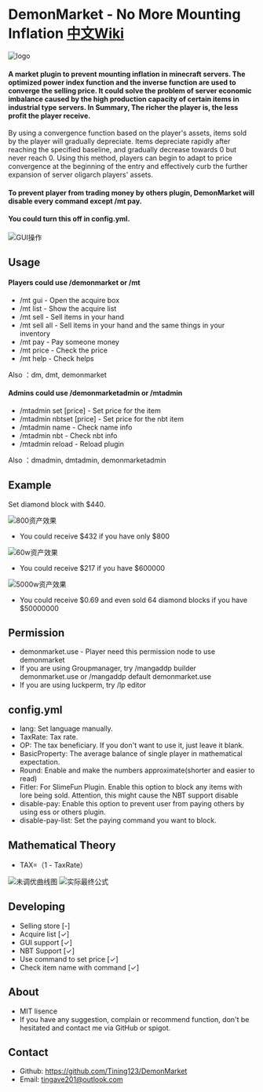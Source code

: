 # DemonMarket - No More Mounting Inflation [中文Wiki](https://github.com/Tining123/DemonMarket/blob/main/README_cn.md)
![logo](https://raw.githubusercontent.com/Tining123/DemonMarket/master/src/main/img/logo.png)

#### A market plugin to prevent mounting inflation in minecraft servers. The optimized power index function and the inverse function are used to converge the selling price. It could solve the problem of server economic imbalance caused by the high production capacity of certain items in industrial type servers. In Summary, The richer the player is, the less profit the player receive.
By using a convergence function based on the player's assets, items sold by the player will gradually depreciate. Items depreciate rapidly after reaching the specified baseline, and gradually decrease towards 0 but never reach 0. Using this method, players can begin to adapt to price convergence at the beginning of the entry and effectively curb the further expansion of server oligarch players' assets.

#### To prevent player from trading money by others plugin, DemonMarket will disable every command except /mt pay.
#### You could turn this off in config.yml.

![GUI操作](https://raw.githubusercontent.com/Tining123/DemonMarket/master/src/main/img/gui_thumb2.gif)

## Usage
#### Players could use /demonmarket or /mt
+ /mt gui - Open the acquire box
+ /mt list - Show the acquire list
+ /mt sell - Sell items in your hand
+ /mt sell all - Sell items in your hand and the same things in your inventory
+ /mt pay - Pay someone money
+ /mt price - Check the price
+ /mt help - Check helps

Also ：dm, dmt, demonmarket

#### Admins could use /demonmarketadmin or /mtadmin
+ /mtadmin set [price] - Set price for the item
+ /mtadmin nbtset [price] - Set price for the nbt item
+ /mtadmin name - Check name info
+ /mtadmin nbt - Check nbt info
+ /mtadmin reload - Reload plugin

Also ：dmadmin, dmtadmin, demonmarketadmin

## Example
Set diamond block with $440.

![800资产效果](https://raw.githubusercontent.com/Tining123/DemonMarket/master/src/main/img/800_en.png)
- You could receive $432 if you have only $800

![60w资产效果](https://raw.githubusercontent.com/Tining123/DemonMarket/master/src/main/img/60w_en.png)
- You could receive $217 if you have $600000

![5000w资产效果](https://raw.githubusercontent.com/Tining123/DemonMarket/master/src/main/img/5000w_en.png)
- You could receive $0.69 and even sold 64 diamond blocks if you have $50000000


## Permission
+ demonmarket.use - Player need this permission node to use demonmarket
+ If you are using Groupmanager, try /mangaddp builder demonmarket.use or /mangaddp default demonmarket.use
+ If you are using luckperm, try /lp editor
## config.yml
+ lang: Set language manually.
+ TaxRate: Tax rate.
+ OP: The tax beneficiary. If you don't want to use it, just leave it blank.
+ BasicProperty: The average balance of single player in mathematical expectation.
+ Round: Enable and make the numbers approximate(shorter and easier to read)
+ Fitler: For SlimeFun Plugin. Enable this option to block any items with lore being sold. Attention, this might cause the NBT support disable
+ disable-pay: Enable this option to prevent user from paying others by using ess or others plugin.
+ disable-pay-list: Set the paying command you want to block.

## Mathematical Theory
+ TAX=（1 - TaxRate）

![未调优曲线图](https://raw.githubusercontent.com/Tining123/DemonMarket/master/src/main/img/chart.png)
![实际最终公式](https://raw.githubusercontent.com/Tining123/DemonMarket/master/src/main/img/theory.png)

## Developing
+ Selling store [-]
+ Acquire list [✓]
+ GUI support [✓]
+ NBT Support [✓]
+ Use command to set price [✓]
+ Check item name with command [✓]
## About
+ MIT lisence
+ If you have any suggestion, complain or recommend function, don't be hesitated and contact me via GitHub or spigot.
## Contact
- Github: https://github.com/Tining123/DemonMarket
- Email: tingave201@outlook.com